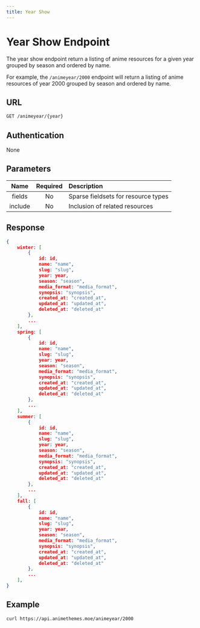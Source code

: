 ```yaml
---
title: Year Show
---
```


# Year Show Endpoint

The year show endpoint return a listing of anime resources for a given year grouped by season and ordered by name.

For example, the `/animeyear/2000` endpoint will return a listing of anime resources of year 2000 grouped by season and ordered by name.

## URL

```sh
GET /animeyear/{year}
```

## Authentication

None

## Parameters

| Name    | Required | Description                                             |
| :-----: | :------: | :------------------------------------------------------ |
| fields  | No       | Sparse fieldsets for resource types                     |
| include | No       | Inclusion of related resources                          |

## Response

```json
{
    winter: [
        {
            id: id,
            name: "name",
            slug: "slug",
            year: year,
            season: "season",
            media_format: "media_format",
            synopsis: "synopsis",
            created_at: "created_at",
            updated_at: "updated_at",
            deleted_at: "deleted_at"
        },
        ...
    ],
    spring: [
        {
            id: id,
            name: "name",
            slug: "slug",
            year: year,
            season: "season",
            media_format: "media_format",
            synopsis: "synopsis",
            created_at: "created_at",
            updated_at: "updated_at",
            deleted_at: "deleted_at"
        },
        ...
    ],
    summer: [
        {
            id: id,
            name: "name",
            slug: "slug",
            year: year,
            season: "season",
            media_format: "media_format",
            synopsis: "synopsis",
            created_at: "created_at",
            updated_at: "updated_at",
            deleted_at: "deleted_at"
        },
        ...
    ],
    fall: [
        {
            id: id,
            name: "name",
            slug: "slug",
            year: year,
            season: "season",
            media_format: "media_format",
            synopsis: "synopsis",
            created_at: "created_at",
            updated_at: "updated_at",
            deleted_at: "deleted_at"
        },
        ...
    ],
}
```

## Example

```bash
curl https://api.animethemes.moe/animeyear/2000
```
